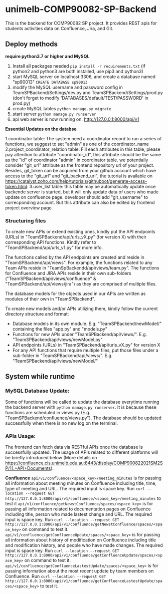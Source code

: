 # unimelb-COMP90082-SP-Backend
This is the backend for COMP90082 SP project.
It provides REST apis for students activities data on Confluence, Jira, and Git.


## Deploy methods

**require python3.7 or higher and MySQL**

1. Install all packages needed `pip install -r requirements.txt` (if python2 and python3 are both installed, use pip3 and python3)
2. start MySQL server on localhost:3306, and create a database named "sp90013" `CREATE DATABASE sp90013`
3. modify the MySQL username and password config in TeamSPBackend/Settings/dev.py and TeamSPBackend/Settings/prod.py (don't forget to modify 'DATABASES/default/TEST/PASSWORD' in prod.py)
4. create MySQL tables `python manage.py migrate`
5. start server `python manage.py runserver`
6. api web server is now running on: http://127.0.0.1:8000/api/v1

**Essential Updates on the databse**

1.coordinator table:
The system need a coordinator record to run a series of functions, we suggest to set "admin" as one of the coordinator_name
2.project_coordinator_relation table:
Fill each attributes in this table, please pay attention to attribute "coordinator_id", this attribute should be the same as the "id" of coordinator "admin" in coordinator table.
we potentially consider "git_url" attribute as the frontend repository url of your project.
Besides, git_token can be acquired from your github account which have access to the "git_url" and "git_backend_url", the tutorial is available on https://catalyst.zoho.com/help/tutorials/githubbot/generate-access-token.html.
3.user_list table:
this table may be automatically update once backende server is started, but it will only update data of users who made update on confluence page. developer should add "git_username" to correcponding account. But this attribute can also be edited by frontend project overview page.


### Structuring files

To create new APIs or extend existing ones, kindly put the API endpoints (URLs) in "TeamSPBackend/api/urls_vX.py" (for version X) with their corresponding API functions. Kindly refer to "TeamSPBackend/api/urls_v1.py" for more info.

The functions called by the API endpoints are created and reside in "TeamSPBackend/api/views". For example, the functions related to any Team APIs reside in "TeamSpBackendd/api/views/team.py". The functions for Confluence and JIRA APIs reside in their own sub-folders ("TeamSPBackend/api/views/confluence" & "TeamSPBackend/api/views/jira") as they are comprised of multiple files.

The database models for the objects used in our APIs are written as modules of their own in "TeamSPBackend".

To create new models and/or APIs utilizing them, kindly follow the current directory structure and format:

- Database models in its own module. E.g. "TeamSPBackend/newModel/" containing the files "app.py" and "models.py"
- Functions for new APIs under "TeamSPBackend/api/views/". E.g. "TeamSPBackend/api/views/newModel.py"
- API endpoints (URLs) in "TeamSPBackend/api/urls_vX.py" for version X
- For any API functions that require multiple files, put those files under a sub-folder in "TeamSPBackend/api/views/". E.g. "TeamSPBackend/api/views/newModel/"

## System while runtime

### MySQL Database Update:

Some of functions will be called to update the database everytime running the backend server with `python manage.py runserver`. It is because these functions are scheduled in views.py (E.g. "TeamSPBackend/confluence/views.py"). The database should be updated successfully when there is no new log on the terminal. 

### APIs Usage:

The frontend can fetch data via RESTful APIs once the database is successfully updated. The usage of APIs related to different platforms will be briefly introduced below (More details on https://confluence.cis.unimelb.edu.au:8443/display/COMP900822021SM2SP/11.+API+Documents). 

**Confluence**
`api/v1/confluence/<space_key>/meeting_minutes` is for passing all information about meeting minutes on Confluence including title, time, type of meeting and URL. The required input is space key. Run `curl --location --request GET http://127.0.0.1:8000/api/v1/confluence/<space_key>/meeting_minutes` to test it
`api/v1/confluence/getNewstConfluence/spaces/<space_key>` is for passing all information related to documentation pages on Confluence including title, person who made lastest change and URL. The required input is space key. Run `curl --location --request GET http://127.0.0.1:8000/api/v1/confluence/getNewstConfluence/spaces/<space_key>` on command to test it. 
`api/v1/confluence/getConfluenceUpdate/spaces/<space_key>` is for passing all information about history of modification on Confluence including title and modification history, and people who have made changes. The required input is space key. Run `curl --location --request GET http://127.0.0.1:8000/api/v1/confluence/getConfluenceUpdate/spaces/<space_key>` on command to test it. 
`api/v1/confluence/getConfluenceLastestUpdate/spaces/<space_key>` is for passing information about the most recent update by team members on Confluence. Run `curl --location --request GET http://127.0.0.1:8000/api/v1/confluence/getConfluenceLastestUpdate/spaces/<space_key>` to test it. 
